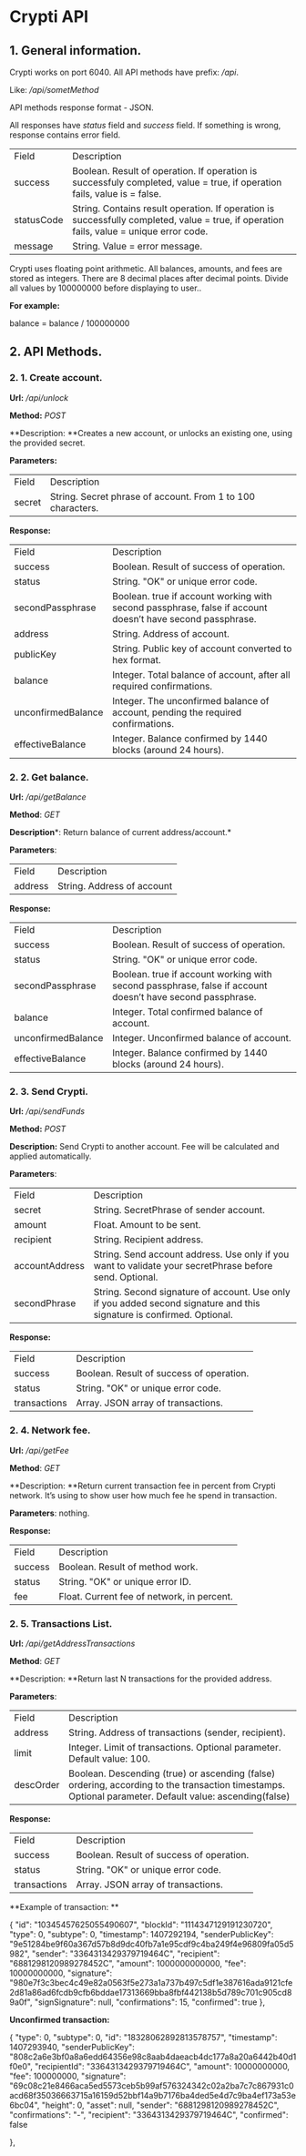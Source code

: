 # Crypti API

## 1. General information.

Crypti works on port 6040. All API methods have prefix: */api*. 

Like: */api/sometMethod*

API methods response format - JSON.

All responses have *status* field and *success* field. If something is wrong, response contains error field.

<table>
  <tr>
    <td>Field</td>
    <td>Description</td>
  </tr>
  <tr>
    <td>success</td>
    <td>Boolean. Result of operation. If operation is successfuly completed,  value =  true, if operation fails, value is  = false.</td>
  </tr>
  <tr>
    <td>statusCode</td>
    <td>String. Contains result operation. If operation is successfully completed, value = true, if operation fails, value =  unique error code.</td>
  </tr>
  <tr>
    <td>message</td>
    <td>String. Value =  error message.</td>
  </tr>
</table>


Crypti uses floating point arithmetic. All balances, amounts, and fees are  stored as integers. There are 8 decimal places after decimal points. Divide all values by 100000000 before displaying to user.. 

**For example:**

balance = balance / 100000000

## 2. API Methods.

### 2. 1. Create account.

**Url:** */api/unlock*

**Method:** *POST*

**Description: **Creates a new account, or unlocks an existing one, using the provided secret.

**Parameters:**

<table>
  <tr>
    <td>Field</td>
    <td>Description</td>
  </tr>
  <tr>
    <td>secret</td>
    <td>String. Secret phrase of account. From 1 to 100 characters.</td>
  </tr>
</table>


**Response:**

<table>
  <tr>
    <td>Field</td>
    <td>Description</td>
  </tr>
  <tr>
    <td>success</td>
    <td>Boolean. Result of success of operation.</td>
  </tr>
  <tr>
    <td>status</td>
    <td>String. "OK" or unique error code.</td>
  </tr>
  <tr>
    <td>secondPassphrase</td>
    <td>Boolean. true if account working with second passphrase, false if account doesn’t have second passphrase.</td>
  </tr>
  <tr>
    <td>address</td>
    <td>String. Address of account.</td>
  </tr>
  <tr>
    <td>publicKey</td>
    <td>String. Public key of account converted to hex format.</td>
  </tr>
  <tr>
    <td>balance</td>
    <td>Integer. Total balance of account, after all required confirmations.</td>
  </tr>
  <tr>
    <td>unconfirmedBalance</td>
    <td>Integer. The unconfirmed balance of account, pending the required confirmations.</td>
  </tr>
  <tr>
    <td>effectiveBalance</td>
    <td>Integer. Balance confirmed by 1440 blocks (around 24 hours). </td>
  </tr>
</table>


### 2. 2. Get balance.

**Url:** */api/getBalance*

**Method**: *GET*

**Description***: Return balance of current address/account.*

**Parameters**:

<table>
  <tr>
    <td>Field</td>
    <td>Description</td>
  </tr>
  <tr>
    <td>address</td>
    <td>String. Address of account</td>
  </tr>
</table>


**Response:**

<table>
  <tr>
    <td>Field</td>
    <td>Description</td>
  </tr>
  <tr>
    <td>success</td>
    <td>Boolean. Result of success of operation.</td>
  </tr>
  <tr>
    <td>status</td>
    <td>String. "OK" or unique error code.</td>
  </tr>
  <tr>
    <td>secondPassphrase</td>
    <td>Boolean. true if account working with second passphrase, false if account doesn’t have second passphrase.</td>
  </tr>
  <tr>
    <td>balance</td>
    <td>Integer. Total confirmed balance of account. </td>
  </tr>
  <tr>
    <td>unconfirmedBalance</td>
    <td>Integer. Unconfirmed balance of account. </td>
  </tr>
  <tr>
    <td>effectiveBalance</td>
    <td>Integer. Balance confirmed by 1440 blocks (around 24 hours). </td>
  </tr>
</table>


### 2. 3. Send Crypti.

**Url:** */api/sendFunds*

**Method:** *POST*

**Description:** Send Crypti to another account. Fee will be calculated and applied automatically.

**Parameters**: 

<table>
  <tr>
    <td>Field</td>
    <td>Description</td>
  </tr>
  <tr>
    <td>secret</td>
    <td>String. SecretPhrase of sender account.</td>
  </tr>
  <tr>
    <td>amount</td>
    <td>Float. Amount to be sent.</td>
  </tr>
  <tr>
    <td>recipient</td>
    <td>String. Recipient address.</td>
  </tr>
  <tr>
    <td>accountAddress</td>
    <td>String. Send account address. Use only if you want to validate your secretPhrase before send. Optional.</td>
  </tr>
  <tr>
    <td>secondPhrase</td>
    <td>String. Second signature of account. Use only if you added second signature and this signature is confirmed. Optional.</td>
  </tr>
</table>


**Response:**

<table>
  <tr>
    <td>Field</td>
    <td>Description</td>
  </tr>
  <tr>
    <td>success</td>
    <td>Boolean. Result of success of operation.</td>
  </tr>
  <tr>
    <td>status</td>
    <td>String. "OK" or unique error code.</td>
  </tr>
  <tr>
    <td>transactions</td>
    <td>Array. JSON array of transactions.</td>
  </tr>
</table>


### 2. 4. Network fee.

**Url:** */api/getFee*

**Method**: *GET*

**Description: **Return current transaction fee in percent from Crypti network. It’s using to show user how much fee he spend in transaction.

**Parameters**: nothing.

**Response:**

<table>
  <tr>
    <td>Field</td>
    <td>Description</td>
  </tr>
  <tr>
    <td>success</td>
    <td>Boolean. Result of method work.</td>
  </tr>
  <tr>
    <td>status</td>
    <td>String. "OK" or unique error ID.</td>
  </tr>
  <tr>
    <td>fee</td>
    <td>Float. Current fee of network, in percent.</td>
  </tr>
</table>


### 2. 5. Transactions List.

**Url:** */api/getAddressTransactions*

**Method**: *GET*

**Description: **Return last N transactions for the provided address.

**Parameters**: 

<table>
  <tr>
    <td>Field</td>
    <td>Description</td>
  </tr>
  <tr>
    <td>address</td>
    <td>String. Address of transactions (sender, recipient).</td>
  </tr>
  <tr>
    <td>limit</td>
    <td>Integer. Limit of transactions. Optional parameter. Default value: 100.</td>
  </tr>
  <tr>
    <td>descOrder</td>
    <td>Boolean. Descending (true) or ascending (false) ordering, according to the transaction timestamps. Optional parameter. Default value: ascending(false)</td>
  </tr>
</table>


**Response:**

<table>
  <tr>
    <td>Field</td>
    <td>Description</td>
  </tr>
  <tr>
    <td>success</td>
    <td>Boolean. Result of success of operation.</td>
  </tr>
  <tr>
    <td>status</td>
    <td>String. "OK" or unique error code.</td>
  </tr>
  <tr>
    <td>transactions</td>
    <td>Array. JSON array of transactions.</td>
  </tr>
</table>


**Example of transaction: **

{
      "id": "10345457625055490607",
      "blockId": "1114347129191230720",
      "type": 0,
      "subtype": 0,
      "timestamp": 1407292194,
      "senderPublicKey": "9e51284be9f60a367d57b8d9dc40fb7a1e95cdf9c4ba249f4e96809fa05d5982",
      "sender": "3364313429379719464C",
      "recipient": "6881298120989278452C",
      "amount": 1000000000000,
      "fee": 10000000000,
      "signature": "980e7f3c3bec4c49e82a0563f5e273a1a737b497c5df1e387616ada9121cfe2d81a86ad6fcdb9cfb6bddae17313669bba8fbf442138b5d789c701c905cd89a0f",
      "signSignature": null,
      "confirmations": 15,
      "confirmed": true
    },

**Unconfirmed transaction:**

{
      "type": 0,
      "subtype": 0,
      "id": "18328062892813578757",
      "timestamp": 1407293940,
      "senderPublicKey": "808c2a6e3bf0a8a6edd64356e98c8aab4daeacb4dc177a8a20a6442b40d1f0e0",
      "recipientId": "3364313429379719464C",
      "amount": 10000000000,
      "fee": 100000000,
      "signature": "69c08c21e8466aca5ed5573ceb5b99af576324342c02a2ba7c7c867931c0acd68f35036663715a16159d52bbf14a9b7176ba4ded5e4d7c9ba4ef173a53e6bc04",
      "height": 0,
      "asset": null,
      "sender": "6881298120989278452C",
      "confirmations": "-",
      "recipient": "3364313429379719464C",
      "confirmed": false

},
